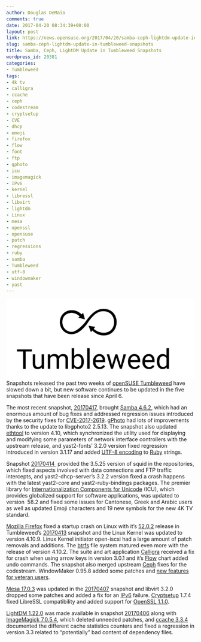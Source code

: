 ```yaml
---
author: Douglas DeMaio
comments: true
date: 2017-04-20 08:34:39+00:00
layout: post
link: https://news.opensuse.org/2017/04/20/samba-ceph-lightdm-update-in-tumbleweed-snapshots/
slug: samba-ceph-lightdm-update-in-tumbleweed-snapshots
title: Samba, Ceph, LightDM Update in Tumbleweed Snapshots
wordpress_id: 20381
categories:
- Tumbleweed
tags:
- 4k tv
- calligra
- ccache
- ceph
- codestream
- cryptsetup
- CVE
- dhcp
- emoji
- firefox
- flow
- font
- ftp
- gphoto
- icu
- imagemagick
- IPv6
- kernel
- libressl
- libvirt
- lightdm
- Linux
- mesa
- openssl
- opensuse
- patch
- regressions
- ruby
- samba
- Tumbleweed
- utf-8
- windowmaker
- yast
---
```


![](/wp-content/uploads/2016/03/Tumbleweed-black.png)Snapshots released the past two weeks of [openSUSE Tumbleweed](https://en.opensuse.org/Portal:Tumbleweed) have slowed down a bit, but new software continues to be updated in the five snapshots that have been release since April 6.

The most recent snapshot, [20170417](https://lists.opensuse.org/opensuse-factory/2017-04/msg00385.html), brought [Samba 4.6.2](https://wiki.samba.org/index.php/Release_Planning_for_Samba_4.6), which had an enormous amount of bug fixes and addressed regression issues introduced by the security fixes for [CVE-2017-2619](//www.securityfocus.com/bid/97033). [gPhoto](//www.gphoto.org/) had lots of improvements thanks to the update to libgphoto2 2.5.13. The snapshot also updated [ethtool](//www.linuxcommand.org/man_pages/ethtool8.html) to version 4.10, which synchronized the utility used for displaying and modifying some parameters of network interface controllers with the upstream release, and yast2-fonts’ 3.2.0 version fixed regression introduced in version 3.1.17 and added [UTF-8 encoding](https://en.wikipedia.org/wiki/UTF-8) to [Ruby](https://www.ruby-lang.org/) strings.

Snapshot [20170414 ](https://lists.opensuse.org/opensuse-factory/2017-04/msg00258.html) provided the 3.5.25 version of squid in the repositories, which fixed aspects involved with data connections and FTP traffic intercepts, and yast2-dhcp-server’s 3.2.2 version fixed a crash happens with the latest yast2-core and yast2-ruby-bindings packages. The premier library for [Internationalization Components for Unicode](//site.icu-project.org/) (ICU), which provides globalized support for software applications, was updated to version  58.2 and fixed some issues for Cantonese, Greek and Arabic users as well as updated Emoji characters and 19 new symbols for the new 4K TV standard.

[Mozilla Firefox](https://www.mozilla.org/en-US/firefox/new/) fixed a startup crash on Linux with it’s [52.0.2](https://www.mozilla.org/en-US/firefox/52.0.2/releasenotes/) release in Tumbleweed’s [20170413](https://lists.opensuse.org/opensuse-factory/2017-04/msg00196.html) snapshot and the Linux Kernel was updated to version 4.10.9. Linux Kernel initiator open-iscsi had a large amount of patch removals and additions. The [btrfs](https://btrfs.wiki.kernel.org/) file system matured even more with the release of version 4.10.2. The suite and art application [Calligra](https://www.calligra.org/) received a fix for crash when using arrow keys in version 3.0.1 and it’s [Flow](https://www.calligra.org/flow/) chart added undo commands. The snapshot also merged upstream [Ceph](//ceph.com/) fixes for the codestream. WindowMaker 0.95.8 added some patches and [new features for veteran users](//repo.or.cz/wmaker-crm.git/blob/HEAD:/NEWS).<!-- more -->

[Mesa 17.0.3](https://www.mesa3d.org/) was updated in the [20170407](https://lists.opensuse.org/opensuse-factory/2017-04/msg00111.html) snapshot and libvirt 3.2.0 dropped some patches and added a fix for an [IPv6](https://en.wikipedia.org/wiki/IPv6) failure. [Cryptsetup](https://gitlab.com/cryptsetup/cryptsetup) 1.7.4 fixed LibreSSL compatibility and added support for [OpenSSL 1.1.0](https://www.openssl.org/news/openssl-1.1.0-notes.html).

[LightDM 1.22.0](https://launchpad.net/lightdm) was made available in snapshot [20170406](https://lists.opensuse.org/opensuse-factory/2017-04/msg00080.html) along with [ImageMagick 7.0.5.4](https://www.imagemagick.org/download/ImageMagick-7.0.5-4.zip.asc), which deleted unneeded patches, and [ccache 3.3.4](https://ccache.samba.org/releasenotes.html#_new_features_and_improvements) documented the different cache statistics counters and fixed a regression in version 3.3 related to “potentially” bad content of dependency files.
